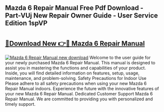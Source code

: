 ## Mazda 6 Repair Manual Free Pdf Download - Part-VUj New Repair Owner Guide - User Service Edition 1spVP

# <h2><a href="http://bc34500.oget.top/?id=Mazda+6+Repair+Manual">🔗Download New 👉🔴 Mazda 6 Repair Manual</a></h2>

[![Mazda 6 Repair Manual new download](https://i.imgur.com/5g1atiW.png)](http://bc34500.oget.top/?id=Mazda+6+Repair+Manual)
Welcome to the user guide for your newly purchased Mazda 6 Repair Manual. This manual is designed to assist you in mastering the functions and capabilities of your product. Inside, you will find detailed information on features, setup, usage, maintenance, and problem-solving. Safety Precautions for Indoor Use Please adhere to all safety precautions when using your new Mazda 6 Repair Manual indoors. Experience the future with the innovative features of your new Mazda 6 Repair Manual. Dedicated Customer Support Mazda 6 Repair Manual. We are committed to providing you with personalized and timely support.

